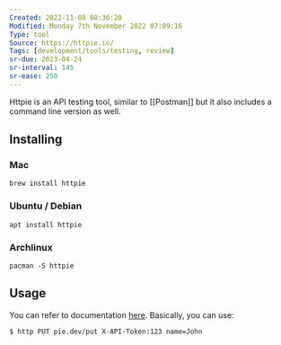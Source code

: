 ```yaml
---
Created: 2022-11-08 08:36:20
Modified: Monday 7th November 2022 07:09:16
Type: tool
Source: https://httpie.io/
Tags: [development/tools/testing, review]
sr-due: 2023-04-24
sr-interval: 145
sr-ease: 250
---
```


Httpie is an API testing tool, similar to [[Postman]] but it also includes a command line version as well.

## Installing

### Mac

```console
brew install httpie
```

### Ubuntu / Debian

```console
apt install httpie
```

### Archlinux

```console
pacman -S httpie
```


## Usage

You can refer to documentation [here](https://httpie.io/docs/cli/usage).
Basically, you can use:

```console
$ http PUT pie.dev/put X-API-Token:123 name=John
```

